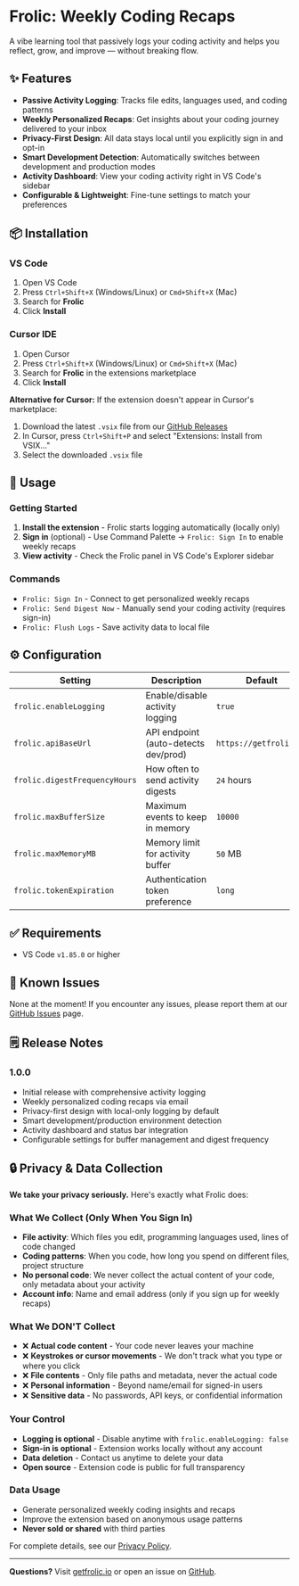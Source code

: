 # Frolic: Weekly Coding Recaps

A vibe learning tool that passively logs your coding activity and helps you reflect, grow, and improve — without breaking flow.

## ✨ Features

- **Passive Activity Logging**: Tracks file edits, languages used, and coding patterns
- **Weekly Personalized Recaps**: Get insights about your coding journey delivered to your inbox  
- **Privacy-First Design**: All data stays local until you explicitly sign in and opt-in
- **Smart Development Detection**: Automatically switches between development and production modes
- **Activity Dashboard**: View your coding activity right in VS Code's sidebar
- **Configurable & Lightweight**: Fine-tune settings to match your preferences

## 📦 Installation

### VS Code
1. Open VS Code
2. Press `Ctrl+Shift+X` (Windows/Linux) or `Cmd+Shift+X` (Mac)
3. Search for **Frolic**
4. Click **Install**

### Cursor IDE
1. Open Cursor
2. Press `Ctrl+Shift+X` (Windows/Linux) or `Cmd+Shift+X` (Mac)
3. Search for **Frolic** in the extensions marketplace
4. Click **Install**

**Alternative for Cursor:** If the extension doesn't appear in Cursor's marketplace:
1. Download the latest `.vsix` file from our [GitHub Releases](https://github.com/frolic-io/frolic-extension/releases)
2. In Cursor, press `Ctrl+Shift+P` and select "Extensions: Install from VSIX..."
3. Select the downloaded `.vsix` file

## 🚀 Usage

### Getting Started
1. **Install the extension** - Frolic starts logging automatically (locally only)
2. **Sign in** (optional) - Use Command Palette → `Frolic: Sign In` to enable weekly recaps
3. **View activity** - Check the Frolic panel in VS Code's Explorer sidebar

### Commands
- `Frolic: Sign In` - Connect to get personalized weekly recaps
- `Frolic: Send Digest Now` - Manually send your coding activity (requires sign-in)
- `Frolic: Flush Logs` - Save activity data to local file

## ⚙️ Configuration

| Setting | Description | Default |
|---------|-------------|---------|
| `frolic.enableLogging` | Enable/disable activity logging | `true` |
| `frolic.apiBaseUrl` | API endpoint (auto-detects dev/prod) | `https://getfrolic.io` |
| `frolic.digestFrequencyHours` | How often to send activity digests | `24` hours |
| `frolic.maxBufferSize` | Maximum events to keep in memory | `10000` |
| `frolic.maxMemoryMB` | Memory limit for activity buffer | `50` MB |
| `frolic.tokenExpiration` | Authentication token preference | `long` |

## ✅ Requirements

- VS Code `v1.85.0` or higher

## 🐛 Known Issues

None at the moment! If you encounter any issues, please report them at our [GitHub Issues](https://github.com/frolic-io/frolic-extension/issues) page.

## 🗒️ Release Notes

### 1.0.0

- Initial release with comprehensive activity logging
- Weekly personalized coding recaps via email
- Privacy-first design with local-only logging by default
- Smart development/production environment detection
- Activity dashboard and status bar integration
- Configurable settings for buffer management and digest frequency

## 🔒 Privacy & Data Collection

**We take your privacy seriously.** Here's exactly what Frolic does:

### What We Collect (Only When You Sign In)
- **File activity**: Which files you edit, programming languages used, lines of code changed
- **Coding patterns**: When you code, how long you spend on different files, project structure
- **No personal code**: We never collect the actual content of your code, only metadata about your activity
- **Account info**: Name and email address (only if you sign up for weekly recaps)

### What We DON'T Collect
- ❌ **Actual code content** - Your code never leaves your machine
- ❌ **Keystrokes or cursor movements** - We don't track what you type or where you click
- ❌ **File contents** - Only file paths and metadata, never the actual code
- ❌ **Personal information** - Beyond name/email for signed-in users
- ❌ **Sensitive data** - No passwords, API keys, or confidential information

### Your Control
- **Logging is optional** - Disable anytime with `frolic.enableLogging: false`
- **Sign-in is optional** - Extension works locally without any account
- **Data deletion** - Contact us anytime to delete your data
- **Open source** - Extension code is public for full transparency

### Data Usage
- Generate personalized weekly coding insights and recaps
- Improve the extension based on anonymous usage patterns
- **Never sold or shared** with third parties

For complete details, see our [Privacy Policy](./PRIVACY.md).

---

**Questions?** Visit [getfrolic.io](https://getfrolic.io) or open an issue on [GitHub](https://github.com/frolic-io/frolic-extension).